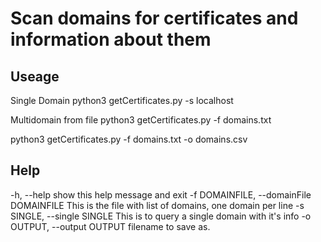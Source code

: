 # Scan domains for certificates and information about them

## Useage

Single Domain
python3 getCertificates.py -s localhost

Multidomain from file
python3 getCertificates.py -f domains.txt

python3 getCertificates.py -f domains.txt -o domains.csv

## Help

-h, --help            show this help message and exit
  -f DOMAINFILE, --domainFile DOMAINFILE
                        This is the file with list of domains, one domain per line
  -s SINGLE, --single SINGLE
                        This is to query a single domain with it's info
  -o OUTPUT, --output OUTPUT
                        filename to save as.
